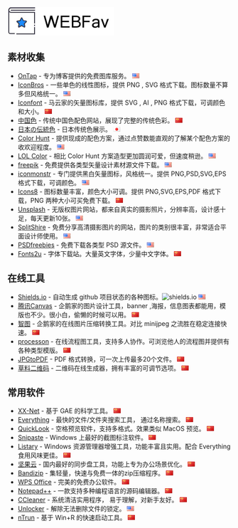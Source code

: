 ![# WEBFav](https://github.com/ffuqiangg/WebFAV/blob/master/media/main-webfav.jpg?raw=true "WEBFav")

## 素材收集

- [OnTap](http://on.thisistap.com/stock-images/) - 专为博客提供的免费图库服务。 ![英文](https://github.com/ffuqiangg/WebFAV/blob/master/media/us.gif)
- [IconBros](https://www.iconbros.com/) - 一些单色的线性图标，提供 PNG , SVG 格式下载。图标数量不算多但风格统一。 ![英文](https://github.com/ffuqiangg/WebFAV/blob/master/media/us.gif)
- [Iconfont](http://iconfont.cn/) - 马云家的矢量图标库，提供 SVG , AI , PNG 格式下载，可调颜色和大小。 ![中文](https://github.com/ffuqiangg/WebFAV/blob/master/media/cn.gif)
- [中国色](http://zhongguose.com/) - 传统中国色配色网站，展现了完整的传统色彩。 ![中文](https://github.com/ffuqiangg/WebFAV/blob/master/media/cn.gif)
- [日本の伝統色](http://nipponcolors.com/) - 日本传统色展示。 ![日文](https://github.com/ffuqiangg/WebFAV/blob/master/media/jp.gif)
- [Color Hunt](http://colorhunt.co/) - 提供现成的配色方案，通过点赞数能直观的了解某个配色方案的收欢迎程度。 ![英文](https://github.com/ffuqiangg/WebFAV/blob/master/media/us.gif)
- [LOL Color](https://www.webdesignrankings.com/resources/lolcolors/) - 相比 Color Hunt 方案造型更加圆润可爱，但速度稍逊。 ![英文](https://github.com/ffuqiangg/WebFAV/blob/master/media/us.gif)
- [freepik](https://www.freepik.com/) - 免费提供各类型矢量设计素材源文件下载。 ![英文](https://github.com/ffuqiangg/WebFAV/blob/master/media/us.gif)
- [iconmonstr](https://iconmonstr.com/) - 专门提供黑白矢量图标，风格统一。提供 PNG,PSD,SVG,EPS 格式下载，可调颜色。 ![英文](https://github.com/ffuqiangg/WebFAV/blob/master/media/us.gif)
- [Icons8](https://icons8.cn/) - 图标数量丰富，颜色大小可调。提供 PNG,SVG,EPS,PDF 格式下载，PNG 两种大小可买免费下载。 ![中文](https://github.com/ffuqiangg/WebFAV/blob/master/media/cn.gif)
- [Unsplash](https://unsplash.com/) - 无版权图片网站，都来自真实的摄影照片，分辨率高，设计感十足，每天更新10张。 ![英文](https://github.com/ffuqiangg/WebFAV/blob/master/media/us.gif)
- [SplitShire](https://www.splitshire.com/) - 免费分享高清摄影图片的网站，图片的类别很丰富，非常适合平面设计师使用。 ![英文](https://github.com/ffuqiangg/WebFAV/blob/master/media/us.gif)
- [PSDfreebies](https://psdfreebies.com/) - 免费下载各类型 PSD 源文件。 ![英文](https://github.com/ffuqiangg/WebFAV/blob/master/media/us.gif)
- [Fonts2u](https://zh.fonts2u.com/) - 字体下载站。大量英文字体，少量中文字体。 ![中文](https://github.com/ffuqiangg/WebFAV/blob/master/media/cn.gif)

## 在线工具

- [Shields.io](http://shields.io/) - 自动生成 github 项目状态的各种图标。![shields.io](https://img.shields.io/badge/Shields-io-lightgrey.svg?style=flat "shields.io") ![英文](https://github.com/ffuqiangg/WebFAV/blob/master/media/us.gif)
- [腾讯Canvas](http://canvas.qq.com/) - 企鹅家的图片设计工具，banner ,海报，信息图表都能用，模版也不少。很小白，偷懒的时候可以用。 ![中文](https://github.com/ffuqiangg/WebFAV/blob/master/media/cn.gif)
- [智图](http://zhitu.isux.us/) - 企鹅家的在线图片压缩转换工具。对比 minijpeg 之流胜在稳定连接快速。 ![中文](https://github.com/ffuqiangg/WebFAV/blob/master/media/cn.gif)
- [processon](https://www.processon.com/) - 在线流程图工具，支持多人协作。可浏览他人的流程图并提供有各种类型模版。 ![中文](https://github.com/ffuqiangg/WebFAV/blob/master/media/cn.gif)
- [JPGtoPDF](http://jpg2pdf.com/zh/) - PDF 格式转换，可一次上传最多20个文件。 ![中文](https://github.com/ffuqiangg/WebFAV/blob/master/media/cn.gif)
- [草料二维码](https://cli.im/) - 二维码在线生成器，拥有丰富的可调节选项。 ![中文](https://github.com/ffuqiangg/WebFAV/blob/master/media/cn.gif)

## 常用软件

- [XX-Net](https://github.com/XX-net/XX-Net) - 基于 GAE 的科学工具。 ![中文](https://github.com/ffuqiangg/WebFAV/blob/master/media/cn.gif)
- [Everything](https://www.voidtools.com/zh-cn/) - 最快的文件/文件夹搜索工具， 通过名称搜索。 ![中文](https://github.com/ffuqiangg/WebFAV/blob/master/media/cn.gif)
- [QuickLook](http://pooi.moe/QuickLook/) - 空格预览软件，支持多格式。效果类似 MacOS 预览。 ![中文](https://github.com/ffuqiangg/WebFAV/blob/master/media/cn.gif)
- [Snipaste](https://zh.snipaste.com/) - Windows 上最好的截图标注软件。 ![中文](https://github.com/ffuqiangg/WebFAV/blob/master/media/cn.gif)
- [Listary](http://www.listary.com/) - Windows 资源管理器增强工具，功能丰富且实用。配合 Everything 食用风味更佳。 ![中文](https://github.com/ffuqiangg/WebFAV/blob/master/media/cn.gif)
- [坚果云](https://www.jianguoyun.com/) - 国内最好的同步盘工具，功能上专为办公场景优化。 ![中文](https://github.com/ffuqiangg/WebFAV/blob/master/media/cn.gif)
- [Bandizip](https://www.bandisoft.com/bandizip/) - 集轻量，快速与免费一体的zip压缩程序。 ![中文](https://github.com/ffuqiangg/WebFAV/blob/master/media/cn.gif)
- [WPS Office](http://www.wps.cn/) - 完美的免费办公软件。 ![中文](https://github.com/ffuqiangg/WebFAV/blob/master/media/cn.gif)
- [Notepad++](https://notepad-plus-plus.org/) - 一款支持多种编程语言的源码编辑器。 ![中文](https://github.com/ffuqiangg/WebFAV/blob/master/media/cn.gif)
- [CCleaner](https://www.piriform.com/ccleaner/) - 系统清洁实用程序， 易于理解，对新手友好。 ![中文](https://github.com/ffuqiangg/WebFAV/blob/master/media/cn.gif)
- [Unlocker](http://www.softpedia.com/get/System/System-Miscellaneous/Unlocker.shtml) - 解除无法删除文件的锁定。 ![英文](https://github.com/ffuqiangg/WebFAV/blob/master/media/us.gif)
- [nTrun](http://www.ntrun.com/) - 基于 Win+R 的快速启动工具。 ![中文](https://github.com/ffuqiangg/WebFAV/blob/master/media/cn.gif)
